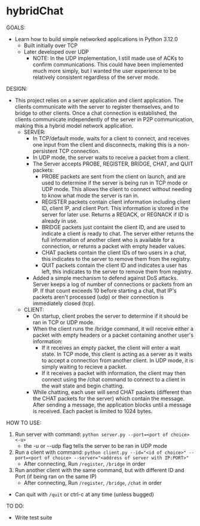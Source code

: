 # hybridChat

GOALS:
* Learn how to build simple networked applications in Python 3.12.0
    - Built initially over TCP
    - Later developed over UDP
        - NOTE: In the UDP implementation, I still made use of ACKs to confirm communications. This could have been implemented much more simply, but I wanted the user experience to be relatively consistent regardless of the server mode.

DESIGN:
* This project relies on a server application and client application. The clients communicate with the server to register themselves, and to bridge to other clients. Once a chat connection is established, the clients communicate independently of the server in P2P communication, making this a hybrid model network application.
    - SERVER:
        - In TCP/default mode, waits for a client to connect, and receives one input from the client and disconnects, making this is a non-persistent TCP connection.
        - In UDP mode, the server waits to receive a packet from a client.
        - The Server accepts PROBE, REGISTER, BRIDGE, CHAT, and QUIT packets:
            - PROBE packets are sent from the client on launch, and are used to determine if the server is being run in TCP mode or UDP mode. This allows the client to connect without needing to know what mode the server is ran in.
            - REGISTER packets contain client information including client ID, client IP, and client Port. This information is stored in the server for later use. Returns a REGACK, or REGNACK if ID is already in use.
            - BRIDGE packets just containt the client ID, and are used to indicate a client is ready to chat. The server either returns the full information of another client who is available for a connection, or returns a packet with empty header values.
            - CHAT packets contain the client IDs of two users in a chat, this indicates to the server to remove them from the registry.
            - QUIT packets contain the client ID and indicates a user has left, this indicates to the server to remove them from registry.
        - Added a simple mechanism to defend against DoS attacks. Server keeps a log of number of connections or packets from an IP. If that count exceeds 10 before starting a chat, that IP's packets aren't processed (udp) or their connection is immediately closed (tcp).
    - CLIENT:
        - On startup, client probes the server to determine if it should be ran in TCP or UDP mode.
        - When the client runs the /bridge command, it will receive either a packet with empty headers or a packet containing another user's information:
            - If it receives an empty packet, the client will enter a wait state. In TCP mode, this client is acting as a server as it waits to accept a connection from another client. In UDP mode, it is simply waiting to recieve a packet.
            - If it receives a packet with information, the client may then connect using the /chat command to connect to a client in the wait state and begin chatting.
        - While chatting, each user will send CHAT packets (different than the CHAT packets for the server) which contain the message. After sending a message, the application blocks until a message is received. Each packet is limited to 1024 bytes.

HOW TO USE:
1. Run server with command: `python server.py --port=<port of choice> <-u>`
    - the -u or --udp flag tells the server to be ran in UDP mode
2. Run a client with command: `python client.py --id="<id of choice>" --port=<port of choice> --server="<address of server with IP:PORT>"`
    - After connecting, Run `/register`, `/bridge` in order
3. Run another client with the same command, but with different ID and Port (if being ran on the same IP)
    - After connecting, Run `/register`, `/bridge`, `/chat` in order
* Can quit with `/quit` or ctrl-c at any time (unless bugged)

TO DO:
* Write test suite
